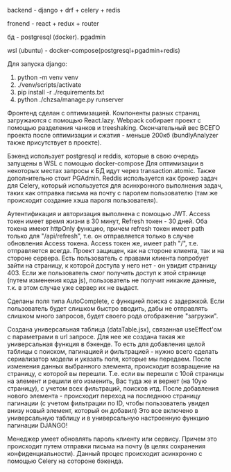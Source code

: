 backend - django + drf + celery + redis

fronend - react + redux + router

бд - postgresql (docker). pgadmin 

wsl (ubuntu) - docker-compose(postgresql+pgadmin+redis) 

Для запуска django:
1. python -m venv venv
2. ./venv/scripts/activate
3. pip install -r ./requirements.txt
4. python ./chzsa/manage.py runserver


Фронтенд сделан с оптимизацией. Компоненты разных страниц загружаются с помощью React.lazy. Webpack собирает проект с помощью разделения чанков и treeshaking. Окончательный вес ВСЕГО проекта после оптимизации и сжатия - меньше 200кб (bundlyAnalyzer также присутствует в проекте).

Бэкенд использует postgresql и reddis, которые в свою очередь запущены в WSL с помощью docker-compose
Для оптимизации в некоторых местах запросы к БД идут через transaction.atomic.
Также дополнительно стоит PGAdmin. 
Reddis используется как брокер задач для Celery, который используется для асинхронного выполнения задач, таких как отправка письма на почту с паролем пользователю (там же происходит создание хэша пароля пользователя).

Аутентификация и авторизация выполнена с помощью JWT. Access токен имеет время жизни в 30 минут, Refresh токен - 30 дней. Оба токена имеют httpOnly функцию, причем refresh токен имеет path только для "/api/refresh", т.е. он отправляется только в случае обновления Access токена. Access токен же, имеет path "/", т.е. отправляется всегда.
Проект защищен, как на стороне клиента, так и на стороне сервера. Есть пользователь с правами клиента попробует зайти на страницу, к которой доступа у него нет - он увидит страницу 403. Если же пользователь смог получить доступ к этой странице (путем изменения кода js), пользователь не получит никакие данные, т.к. в этом случае уже сервер их не выдаст.

Сделаны поля типа AutoComplete, с функцией поиска с задержкой. Если пользователь будет слишком быстро вводить, дабы не отправлять слишком много запросов, будет своего рода отображение "загрузки". 

Создана универсальная таблица (dataTable.jsx), связанная useEffect'ом с параметрами в url запросе. Для нее же создана такая же универсальная функция в бэкенде. То есть для добавления целой таблицы с поиском, пагинацией и фильтрацией - нужно всего сделать сериализатор модели и указать поля, которые мы передаем. 
После изменения данных выбранного элемента, происходит возвращение на страницу, с которой вы перешли. Т.е. если вы перешли с 10ой страницы на элемент и решили его изменить, Вас туда же и вернет (на 10ую страницу), с учетом всех фильтраций, поисков итд.
После добавления нового элемента - происходит переход на последнюю страницу пагинации (с учетом фильтрации по ID, чтобы пользователь увидел внизу новый элемент, который он добавил)
Это все включено в универсальную таблицу и в универсальную настроенную функцию пагинации DJANGO!

Менеджер умеет обновлять пароль клиенту или сервису. Причем это происходит путем отправки письма на почту (в целях сохранения конфиденциальности). Данный процес происходит асинхронно с помощью Celery на сотороне бэкенда.